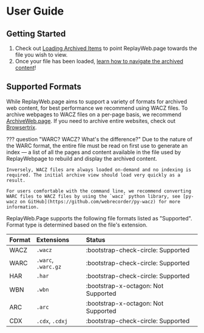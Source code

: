 # User Guide

## Getting Started

1. Check out [Loading Archived Items](loading.md) to point ReplayWeb.page towards the file you wish to view.
2. Once your file has been loaded, [learn how to navigate the archived content](exploring.md)!

## Supported Formats

While ReplayWeb.page aims to support a variety of formats for archived web content, for best performance we recommend using WACZ files. To archive webpages to WACZ files on a per-page basis, we recommend [ArchiveWeb.page](https://archiveweb.page). If you need to archive entire websites, check out [Browsertrix](https://browsertrix.com).

??? question "WARC?  WACZ?  What's the difference?"
    Due to the nature of the WARC format, the entire file must be read on first use to generate an index — a list of all the pages and content available in the file used by ReplayWebpage to rebuild and display the archived content.

    Inversely, WACZ files are always loaded on-demand and no indexing is required. The initial archive view should load very quickly as a result.

    For users comfortable with the command line, we recommend converting WARC files to WACZ files by using the `wacz` python library, see [py-wacz on GitHub](https://github.com/webrecorder/py-wacz) for more information.

ReplayWeb.Page supports the following file formats listed as "Supported". Format type is determined based on the file's extension.

| Format  | Extensions          | Status         |
|:--------|:--------------------|:---------------|
| WACZ    | `.wacz`             |  <span class="status-success">:bootstrap-check-circle: Supported</span>     |
| WARC    | `.warc`, `.warc.gz` |  <span class="status-success">:bootstrap-check-circle: Supported</span>     |
| HAR     | `.har`              |  <span class="status-success">:bootstrap-check-circle: Supported</span>     |
| WBN     | `.wbn`              |  <span class="status-danger">:bootstrap-x-octagon: Not Supported</span>     |
| ARC     | `.arc`              |  <span class="status-danger">:bootstrap-x-octagon: Not Supported</span>     |
| CDX     | `.cdx`, `.cdxj`     |  <span class="status-success">:bootstrap-check-circle: Supported</span>     |
